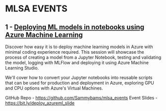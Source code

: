 # MLSA EVENTS
## 1 -  [Deploying ML models in notebooks using Azure Machine Learning](https://youtu.be/lyJeuuBzmBU)
Discover how easy it is to deploy machine learning models in Azure with minimal coding experience required. This session will showcase the process of creating a model from a Jupyter Notebook, testing and validating the model, logging with MLFlow and deploying it using Azure Machine Learning Studio.

We'll cover how to convert your Jupyter notebooks into reusable scripts that can be used for production and deployment in Azure, exploring GPU and CPU options with Azure's Virtual Machines.

GitHub Repo - https://github.com/Sammybams/mlsa_events
Event Slides - https://bit.ly/deploy_azureml_slide
